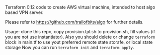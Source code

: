 Terraform 0.12 code to create AWS virtual machine, intended to host algo based VPN server.

Please refer to https://github.com/trailofbits/algo for further details.

Usage: clone this repo, copy provision.tpl.sh to provision.sh, fill values (if you are not use instantiator).
Also you should delete or change `terraform` block in main.tf to use yout preferred remote state storafe, or local state storage
Now you can run `terraform init` and `terraform apply`.